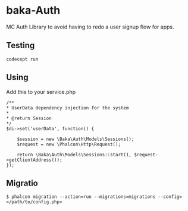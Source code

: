 # baka-Auth

MC Auth Library to avoid having to redo a user signup flow for apps. 

## Testing

```
codecept run
```

## Using

Add this to your service.php

```
/**
* UserData dependency injection for the system
*
* @return Session
*/
$di->set('userData', function() {

    $session = new \Baka\Auth\Models\Sessions();
    $request = new \Phalcon\Http\Request();

    return \Baka\Auth\Models\Sessions::start(1, $request->getClientAddress());
});
```

## Migratio

`$ phalcon migration --action=run --migrations=migrations --config=</path/to/config.php>`
